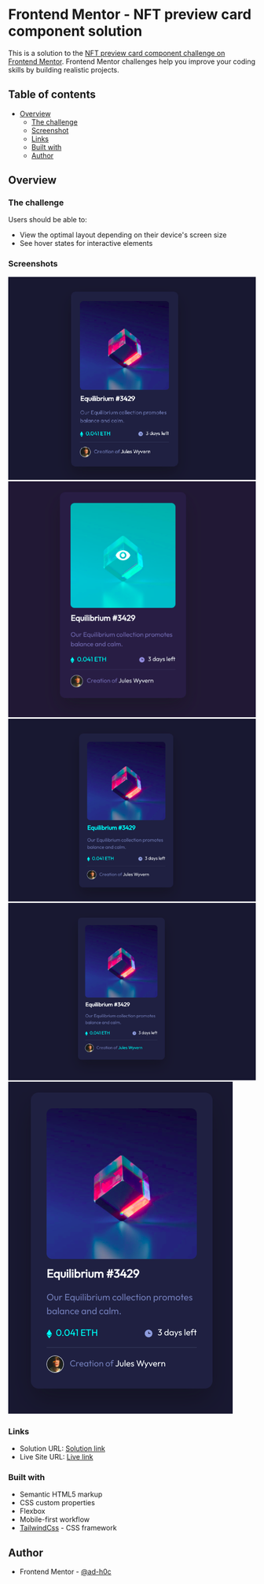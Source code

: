 # Frontend Mentor - NFT preview card component solution

This is a solution to the [NFT preview card component challenge on Frontend Mentor](https://www.frontendmentor.io/challenges/nft-preview-card-component-SbdUL_w0U). Frontend Mentor challenges help you improve your coding skills by building realistic projects.

## Table of contents

- [Overview](#overview)
  - [The challenge](#the-challenge)
  - [Screenshot](#screenshot)
  - [Links](#links)
  - [Built with](#built-with)
  - [Author](#author)

## Overview

### The challenge

Users should be able to:

- View the optimal layout depending on their device's screen size
- See hover states for interactive elements

### Screenshots

![Normal](./Screenshots/0.png)
![Hover eye](./Screenshots/1.png)
![Hover text](./Screenshots/2.png)
![Hover author](./Screenshots/3.png)
![Mobile](./Screenshots/4.png)

### Links

- Solution URL: [Solution link](https://www.frontendmentor.io/solutions/interactive-rating-component-solution-HykcfPcS5)
- Live Site URL: [Live link](https://interactive-rating-adhoc.netlify.app/)

### Built with

- Semantic HTML5 markup
- CSS custom properties
- Flexbox
- Mobile-first workflow
- [TailwindCss](https://tailwindcss.com/) - CSS framework

## Author

- Frontend Mentor - [@ad-h0c](https://www.frontendmentor.io/profile/Ad-h0c)
